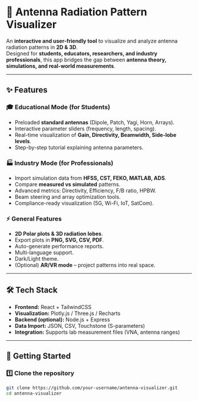 # 📡 Antenna Radiation Pattern Visualizer  

An **interactive and user-friendly tool** to visualize and analyze antenna radiation patterns in **2D & 3D**.  
Designed for **students, educators, researchers, and industry professionals**, this app bridges the gap between **antenna theory, simulations, and real-world measurements**.  

---

## ✨ Features  

### 🎓 Educational Mode (for Students)  
- Preloaded **standard antennas** (Dipole, Patch, Yagi, Horn, Arrays).  
- Interactive parameter sliders (frequency, length, spacing).  
- Real-time visualization of **Gain, Directivity, Beamwidth, Side-lobe levels**.  
- Step-by-step tutorial explaining antenna parameters.  

### 🏭 Industry Mode (for Professionals)  
- Import simulation data from **HFSS, CST, FEKO, MATLAB, ADS**.  
- Compare **measured vs simulated** patterns.  
- Advanced metrics: Directivity, Efficiency, F/B ratio, HPBW.  
- Beam steering and array optimization tools.  
- Compliance-ready visualization (5G, Wi-Fi, IoT, SatCom).  

### ⚡ General Features  
- **2D Polar plots & 3D radiation lobes**.  
- Export plots in **PNG, SVG, CSV, PDF**.  
- Auto-generate performance reports.  
- Multi-language support.  
- Dark/Light theme.  
- (Optional) **AR/VR mode** – project patterns into real space.  

---

## 🛠️ Tech Stack  
- **Frontend:** React + TailwindCSS  
- **Visualization:** Plotly.js / Three.js / Recharts  
- **Backend (optional):** Node.js + Express  
- **Data Import:** JSON, CSV, Touchstone (S-parameters)  
- **Integration:** Supports lab measurement files (VNA, antenna ranges)  

---

## 🚀 Getting Started  

### 1️⃣ Clone the repository  
```bash
git clone https://github.com/your-username/antenna-visualizer.git
cd antenna-visualizer
